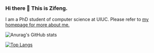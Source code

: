 ### Hi there 👋 This is Zifeng.

<!--
**RyanWangZf/ryanwangzf** is a ✨ _special_ ✨ repository because its `README.md` (this file) appears on your GitHub profile.

Here are some ideas to get you started:

- 🔭 I’m currently working on ...
- 🌱 I’m currently learning ...
- 👯 I’m looking to collaborate on ...
- 🤔 I’m looking for help with ...
- 💬 Ask me about ...
- 📫 How to reach me: ...
- 😄 Pronouns: ...
- ⚡ Fun fact: ...
-->

I am a PhD student of computer science at UIUC. Please refer to [my homepage for more about me.](https://zifengwang.xyz)


![Anurag's GitHub stats](https://github-readme-stats.vercel.app/api?username=ryanwangzf&hide=contribs,prs,issues&show_icons=true&theme=tokyonight&count_private=true)


[![Top Langs](https://github-readme-stats.vercel.app/api/top-langs/?username=ryanwangzf&layout=compact&theme=tokyonight)](https://github.com/anuraghazra/github-readme-stats)
